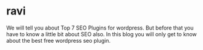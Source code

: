# ravi
We will tell you about Top 7 SEO Plugins for wordpress. But before that you have to know a little bit about SEO also. In this blog you will only get to know about the best free wordpress seo plugin.
